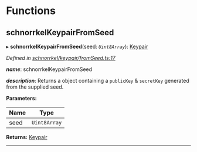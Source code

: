 

# Functions

<a id="schnorrkelkeypairfromseed"></a>

##  schnorrkelKeypairFromSeed

▸ **schnorrkelKeypairFromSeed**(seed: *`Uint8Array`*): [Keypair](_types_.md#keypair)

*Defined in [schnorrkel/keypair/fromSeed.ts:17](https://github.com/polkadot-js/common/blob/b521959/packages/util-crypto/src/schnorrkel/keypair/fromSeed.ts#L17)*

*__name__*: schnorrkelKeypairFromSeed

*__description__*: Returns a object containing a `publicKey` & `secretKey` generated from the supplied seed.

**Parameters:**

| Name | Type |
| ------ | ------ |
| seed | `Uint8Array` |

**Returns:** [Keypair](_types_.md#keypair)

___

